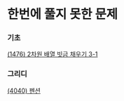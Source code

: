 # 한번에 풀지 못한 문제

### 기초
[(1476) 2차원 배열 빗금 채우기 3-1](https://codeup.kr/problem.php?id=1476)


### 그리디
[(4040) 펜션](https://codeup.kr/problem.php?id=4040)